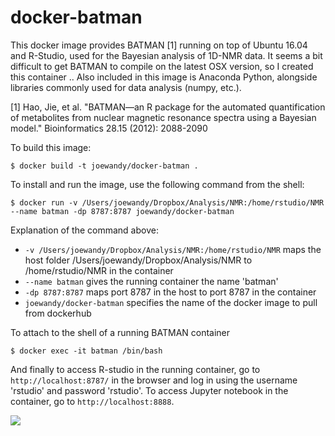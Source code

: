 docker-batman
=============

This docker image provides BATMAN [1] running on top of Ubuntu 16.04 and R-Studio, used for the Bayesian analysis of 1D-NMR data. It seems a bit difficult to get BATMAN to compile on the latest OSX version, so I created this container .. Also included in this image is Anaconda Python, alongside libraries commonly used for data analysis (numpy, etc.).

[1] Hao, Jie, et al. "BATMAN—an R package for the automated quantification of metabolites from nuclear magnetic resonance spectra using a Bayesian model." Bioinformatics 28.15 (2012): 2088-2090

To build this image:

    $ docker build -t joewandy/docker-batman .

To install and run the image, use the following command from the shell:

    $ docker run -v /Users/joewandy/Dropbox/Analysis/NMR:/home/rstudio/NMR --name batman -dp 8787:8787 joewandy/docker-batman

Explanation of the command above:
- `-v /Users/joewandy/Dropbox/Analysis/NMR:/home/rstudio/NMR` maps the host folder /Users/joewandy/Dropbox/Analysis/NMR to /home/rstudio/NMR in the container
- `--name batman` gives the running container the name 'batman'
- `-dp 8787:8787` maps port 8787 in the host to port 8787 in the container
- `joewandy/docker-batman` specifies the name of the docker image to pull from dockerhub

To attach to the shell of a running BATMAN container

    $ docker exec -it batman /bin/bash

And finally to access R-studio in the running container, go to `http://localhost:8787/` in the browser and log in using the username 'rstudio' and password 'rstudio'. To access Jupyter notebook in the container, go to `http://localhost:8888`.

[![](https://images.microbadger.com/badges/image/joewandy/docker-batman.svg)](https://microbadger.com/images/joewandy/docker-batman "Get your own image badge on microbadger.com")
